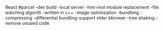 React
#parcel 
-dev build
-local server
-hmr=hot module replacement
-file watching algorith -written in c++
-image optimization
-bundlimg
-compressing
-differential bundling-support older bbrower
-tree shaking -remove unused code
